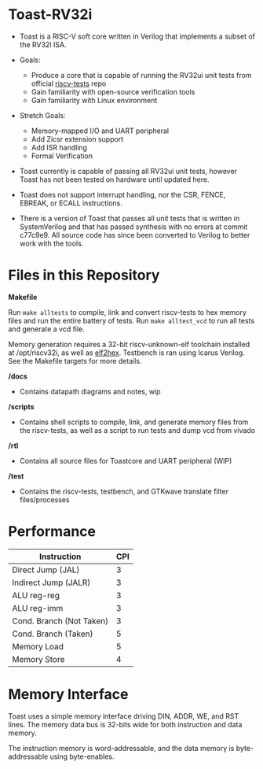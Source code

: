 # Toast-RV32i

- Toast is a RISC-V soft core written in Verilog that implements a subset of the RV32I ISA.

- Goals: 

     - Produce a core that is capable of running the RV32ui unit tests from official [riscv-tests](https://github.com/riscv/riscv-tests) repo
     - Gain familiarity with open-source verification tools 
     - Gain familiarity with Linux environment 

- Stretch Goals:
     - Memory-mapped I/O and UART peripheral
     - Add Zicsr extension support
     - Add ISR handling
     - Formal Verification



- Toast currently is capable of passing all RV32ui unit tests, however Toast has not been tested on hardware until updated here.

- Toast does not support interrupt handling, nor the CSR, FENCE, EBREAK, or ECALL instructions.

- There is a version of Toast that passes all unit tests that is written in SystemVerilog and that has passed synthesis with no errors at commit c77c9e9. 
  All source code has since been converted to Verilog to better work with the tools.

<h1> Files in this Repository </h1>

__Makefile__

Run ```make alltests``` to compile, link and convert riscv-tests to hex memory files and run the entire battery of tests. 
Run ```make alltest_vcd``` to run all tests and generate a vcd file.

Memory generation requires a 32-bit riscv-unknown-elf toolchain installed at /opt/riscv32i, as well as [elf2hex](https://github.com/sifive/elf2hex). Testbench is ran using Icarus Verilog. See the Makefile targets for more details.

__/docs__
- Contains datapath diagrams and notes, wip

__/scripts__
- Contains shell scripts to compile, link, and generate memory files from the riscv-tests, as well as a script to run tests and dump vcd from vivado

__/rtl__
- Contains all source files for Toastcore and UART peripheral (WIP)

__/test__
- Contains the riscv-tests, testbench, and GTKwave translate filter files/processes


<h1> Performance </h1>

|Instruction | CPI|
|------------|----|
Direct Jump (JAL) | 3
Indirect Jump (JALR) | 3
ALU reg-reg | 3
ALU reg-imm | 3
Cond. Branch (Not Taken) | 3
Cond. Branch (Taken) | 5
Memory Load | 5
Memory Store | 4



<h1> Memory Interface </h1>

Toast uses a simple memory interface driving DIN, ADDR, WE, and RST lines. The memory data bus is 32-bits wide for both instruction and data memory.

The instruction memory is word-addressable, and the data memory is byte-addressable using byte-enables.


